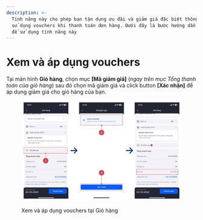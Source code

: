 ```yaml
---
description: >-
  Tính năng này cho phép bạn tận dụng ưu đãi và giảm giá đặc biệt thông qua việc
  sử dụng vouchers khi thanh toán đơn hàng. Dưới đây là bước hướng dẫn chi tiết
  để sử dụng tính năng này
---
```


# Xem và áp dụng vouchers

Tại màn hình **Giỏ hàng**, chọn mục **\[Mã giảm giá]** (_ngay trên mục Tổng thanh toán của giỏ hàng_) sau đó chọn mã giảm giá và click button **\[Xác nhận]** để áp dụng giảm giá cho giỏ hàng của bạn.

<figure><img src=".gitbook/assets/image (3) (1).png" alt=""><figcaption><p>Xem và áp dụng vouchers tại Giỏ hàng</p></figcaption></figure>
